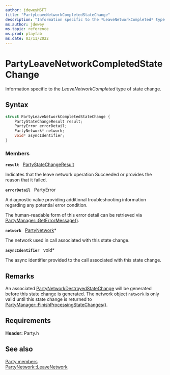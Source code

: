 ```yaml
---
author: jdeweyMSFT
title: "PartyLeaveNetworkCompletedStateChange"
description: "Information specific to the *LeaveNetworkCompleted* type of state change."
ms.author: jdewey
ms.topic: reference
ms.prod: playfab
ms.date: 03/11/2022
---
```


# PartyLeaveNetworkCompletedStateChange  

Information specific to the *LeaveNetworkCompleted* type of state change.  

## Syntax  
  
```cpp
struct PartyLeaveNetworkCompletedStateChange {  
    PartyStateChangeResult result;  
    PartyError errorDetail;  
    PartyNetwork* network;  
    void* asyncIdentifier;  
}  
```
  
### Members  
  
**`result`** &nbsp; [PartyStateChangeResult](../enums/partystatechangeresult.md)  
  
Indicates that the leave network operation Succeeded or provides the reason that it failed.
  
**`errorDetail`** &nbsp; PartyError  
  
A diagnostic value providing additional troubleshooting information regarding any potential error condition.
  
The human-readable form of this error detail can be retrieved via [PartyManager::GetErrorMessage()](../classes/PartyManager/methods/partymanager_geterrormessage.md).
  
**`network`** &nbsp; [PartyNetwork](../classes/PartyNetwork/partynetwork.md)*  
  
The network used in call associated with this state change.
  
**`asyncIdentifier`** &nbsp; void*  
  
The async identifier provided to the call associated with this state change.
  
## Remarks  
  
An associated [PartyNetworkDestroyedStateChange](partynetworkdestroyedstatechange.md) will be generated before this state change is generated. The network object ```network``` is only valid until this state change is returned to [PartyManager::FinishProcessingStateChanges()](../classes/PartyManager/methods/partymanager_finishprocessingstatechanges.md).
  
## Requirements  
  
**Header:** Party.h
  
## See also  
[Party members](../party_members.md)  
[PartyNetwork::LeaveNetwork](../classes/PartyNetwork/methods/partynetwork_leavenetwork.md)
  
  
